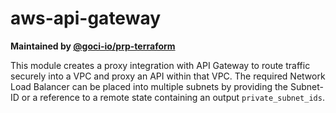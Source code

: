 # aws-api-gateway

**Maintained by [@goci-io/prp-terraform](https://github.com/orgs/goci-io/teams/prp-terraform)**

This module creates a proxy integration with API Gateway to route traffic securely into a VPC and proxy an API within that VPC.
The required Network Load Balancer can be placed into multiple subnets by providing the Subnet-ID or a reference to a remote state containing an output `private_subnet_ids`. 
